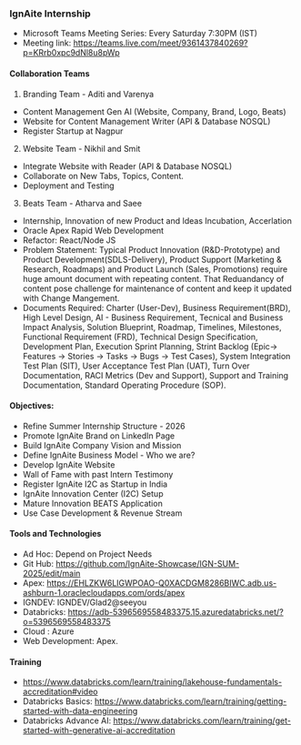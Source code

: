 ### IgnAite Internship
- Microsoft Teams Meeting Series: Every Saturday 7:30PM (IST)
- Meeting link: https://teams.live.com/meet/9361437840269?p=KRrb0xpc9dNl8u8pWp

#### Collaboration Teams
1. Branding Team - Aditi and Varenya
  - Content Management Gen AI (Website, Company, Brand, Logo, Beats)
  - Website for Content Management Writer (API & Database NOSQL)
  - Register Startup at Nagpur
2. Website Team - Nikhil and Smit
  - Integrate Website with Reader (API & Database NOSQL)
  - Collaborate on New Tabs, Topics, Content.
  - Deployment and Testing
3. Beats Team - Atharva and Saee
  - Internship, Innovation of new Product and Ideas Incubation, Accerlation
  - Oracle Apex Rapid Web Development
  - Refactor: React/Node JS
  - Problem Statement: Typical Product Innovation (R&D-Prototype) and Product Development(SDLS-Delivery), Product Support (Marketing & Research, Roadmaps) and Product Launch (Sales, Promotions) require huge amount document with repeating content. That Reduandancy of content pose challenge for maintenance of content and keep it updated with Change Mangement.
  - Documents Required: Charter (User-Dev), Business Requirement(BRD), High Level Design, AI - Business Requirement, Tecnical and Business Impact Analysis, Solution Blueprint, Roadmap, Timelines, Milestones, Functional Requirement (FRD), Technical Design Specification, Development Plan, Execution Sprint Planning, Strint Backlog (Epic-> Features -> Stories -> Tasks -> Bugs -> Test Cases), System Integration Test Plan (SIT), User Acceptance Test Plan (UAT), Turn Over Documentation, RACI Metrics (Dev and Support), Support and Training Documentation, Standard Operating Procedure (SOP).

#### Objectives:
- Refine Summer Internship Structure - 2026
- Promote IgnAite Brand on LinkedIn Page
- Build IgnAite Company Vision and Mission
- Define IgnAite Business Model - Who we are?
- Develop IgnAite Website
- Wall of Fame with past Intern Testimony
- Register IgnAite I2C as Startup in India
- IgnAite Innovation Center (I2C) Setup
- Mature Innovation BEATS Application
- Use Case Development & Revenue Stream

#### Tools and Technologies
- Ad Hoc: Depend on Project Needs
- Git Hub: https://github.com/IgnAite-Showcase/IGN-SUM-2025/edit/main
- Apex: https://EHLZKW6LIGWPOAO-Q0XACDGM8286BIWC.adb.us-ashburn-1.oraclecloudapps.com/ords/apex
- IGNDEV: IGNDEV/Glad2@seeyou
- Databricks: https://adb-5396569558483375.15.azuredatabricks.net/?o=5396569558483375
- Cloud : Azure
- Web Development: Apex.

#### Training
- https://www.databricks.com/learn/training/lakehouse-fundamentals-accreditation#video
- Databricks Basics: https://www.databricks.com/learn/training/getting-started-with-data-engineering
- Databricks Advance AI: https://www.databricks.com/learn/training/get-started-with-generative-ai-accreditation
